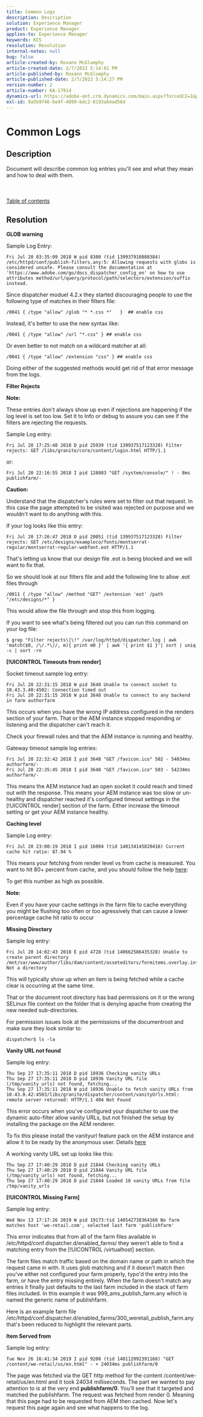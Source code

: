 ```yaml
---
title: Common Logs
description: Description
solution: Experience Manager
product: Experience Manager
applies-to: Experience Manager
keywords: KCS
resolution: Resolution
internal-notes: null
bug: false
article-created-by: Roxann McGlumphy
article-created-date: 2/7/2022 5:14:01 PM
article-published-by: Roxann McGlumphy
article-published-date: 2/7/2022 5:14:27 PM
version-number: 2
article-number: KA-17914
dynamics-url: https://adobe-ent.crm.dynamics.com/main.aspx?forceUCI=1&pagetype=entityrecord&etn=knowledgearticle&id=12da6555-3988-ec11-93b0-0022480837ff
exl-id: 9a5b9746-be4f-4099-bdc2-8193ab4ad56d
---
```

# Common Logs

## Description

Document will describe common log entries you'll see and what they mean and how to deal with them.<br><br> <br><br>[Table of contents](https://experienceleague.adobe.com/docs/experience-cloud-kcs/kbarticles/KA-17490.html)

## Resolution


<b>GLOB warning</b>

Sample Log Entry:


```
Fri Jul 20 03:35:09 2018 W pid 8300 (tid 139937910880384) /etc/httpd/conf/publish-filters.any:5: Allowing requests with globs is considered unsafe. Please consult the documentation at 'https://www.adobe.com/go/docs_dispatcher_config_en' on how to use attributes method/url/query/protocol/path/selectors/extension/suffix instead.
```


Since dispatcher moduel 4.2.x they started discouraging people to use the following type of matches in their filters file:


```
/0041 { /type "allow" /glob "* *.css *"   }  ## enable css
```


Instead, it's better to use the new syntax like:


```
/0041 { /type "allow" /url "*.css" } ## enable css
```


Or even better to not match on a wildcard matcher at all:


```
/0041 { /type "allow" /extension "css" } ## enable css
```


Doing either of the suggested methods would get rid of that error message from the logs.



<b>Filter Rejects</b>

<b>Note:</b>

These entries don't always show up even if rejections are happening if the log level is set too low. Set it to Info or debug to assure you can see if the filters are rejecting the requests.

Sample Log entry:


```
Fri Jul 20 17:25:48 2018 D pid 25939 (tid 139937517123328) Filter rejects: GET /libs/granite/core/content/login.html HTTP/1.1
```


or:


```
Fri Jul 20 22:16:55 2018 I pid 128803 "GET /system/console/" ! - 8ms publishfarm/-
```


<b>Caution:</b>

Understand that the dispatcher's rules were set to filter out that request. In this case the page attempted to be visited was rejected on purpose and we wouldn't want to do anything with this.

If your log looks like this entry:


```
Fri Jul 20 17:26:47 2018 D pid 20051 (tid 139937517123328) Filter rejects: GET /etc/designs/exampleco/fonts/montserrat-regular/montserrat-regular-webfont.eot HTTP/1.1
```


That's letting us know that our design file .eot is being blocked and we will want to fix that.

So we should look at our filters file and add the following line to allow .eot files through


```
/0011 { /type "allow" /method "GET" /extension 'eot' /path "/etc/designs/*" }
```


This would allow the file through and stop this from logging.

If you want to see what's being filtered out you can run this command on your log file:


```
$ grep "Filter rejects\|\!" /var/log/httpd/dispatcher.log | awk 'match($0, /\/.*\//, m){ print m0 }' | awk '{ print $1 }'| sort | uniq -c | sort -rn
```




<b>[!UICONTROL Timeouts from render]</b>

Socket timeout sample log entry:


```
Fri Jul 20 22:31:15 2018 W pid 3648 Unable to connect socket to 10.43.3.40:4502: Connection timed out 
Fri Jul 20 22:31:15 2018 W pid 3648 Unable to connect to any backend in farm authorfarm
```


This occurs when you have the wrong IP address configured in the renders section of your farm. That or the AEM instance stopped responding or listening and the dispatcher can't reach it.

Check your firewall rules and that the AEM instance is running and healthy.

Gateway timeout sample log entries:


```
Fri Jul 20 22:32:42 2018 I pid 3648 "GET /favicon.ico" 502 - 54034ms authorfarm/- 
Fri Jul 20 22:35:45 2018 I pid 3648 "GET /favicon.ico" 503 - 54234ms authorfarm/-
```


This means the AEM instance had an open socket it could reach and timed out with the response. This means your AEM instance was too slow or un-healthy and dispatcher reached it's configured timeout settings in the [!UICONTROL render] section of the farm. Either increase the timeout setting or get your AEM instance healthy.



<b>Caching level</b>

Sample Log entry:


```
Fri Jul 20 23:00:19 2018 I pid 16004 (tid 140134145820416) Current cache hit ratio: 87.94 %
```


This means your fetching from render level vs from cache is measured. You want to hit 80+ percent from cache, and you should follow the help [here](https://experienceleague.adobe.com/docs/experience-cloud-kcs/kbarticles/KA-17458.html%3Flang%3Den):

To get this number as high as possible.

<b>Note:</b>

Even if you have your cache settings in the farm file to cache everything you might be flushing too often or too agressively that can cause a lower percentage cache hit ratio to occur



<b>Missing Directory</b>

Sample log entry:


```
Fri Jul 20 14:02:43 2018 E pid 4728 (tid 140662586435328) Unable to create parent directory /mnt/var/www/author/libs/dam/content/asseteditors/formitems.overlay.infinity.json/application: Not a directory
```


This will typically show up when an item is being fetched while a cache clear is occurring at the same time.

That or the document root directory has bad permissions on it or the wrong SELinux file context on the folder that is denying apache from creating the new needed sub-directories.

For permission issues look at the permissions of the documentroot and make sure they look similar to:


```
dispatcher$ ls -la
```




<b>Vanity URL not found</b>

Sample log entry:


```
Thu Sep 27 17:35:11 2018 D pid 18936 Checking vanity URLs 
Thu Sep 27 17:35:11 2018 D pid 18936 Vanity URL file (/tmp/vanity_urls) not found, fetching... 
Thu Sep 27 17:35:11 2018 W pid 18936 Unable to fetch vanity URLs from 10.43.0.42:4503/libs/granite/dispatcher/content/vanityUrls.html: remote server returned: HTTP/1.1 404 Not Found
```


This error occurs when you've configured your dispatcher to use the dynamic auto-filter allow vanity URLs, but not finished the setup by installing the package on the AEM renderer.

To fix this please install the vanityurl feature pack on the AEM instance and allow it to be ready by the anonymous user. Details [here](https://experienceleague.adobe.com/docs/experience-cloud-kcs/kbarticles/KA-17463.html%3Flang%3Den)

A working vanity URL set up looks like this:


```
Thu Sep 27 17:40:29 2018 D pid 21844 Checking vanity URLs 
Thu Sep 27 17:40:29 2018 D pid 21844 Vanity URL file (/tmp/vanity_urls) not found, fetching... 
Thu Sep 27 17:40:29 2018 D pid 21844 Loaded 18 vanity URLs from file /tmp/vanity_urls
```




<b>[!UICONTROL Missing Farm]</b>

Sample log entry:


```
Wed Nov 13 17:17:26 2019 W pid 19173:tid 140542738364160 No farm matches host 'we-retail.com', selected last farm 'publishfarm'
```


This error indicates that from all of the farm files available in /etc/httpd/conf.dispatcher.d/enabled_farms/ they weren't able to find a matching entry from the [!UICONTROL /virtualhost] section.

The farm files match traffic based on the domain name or path in which the request came in with. It uses glob matching and if it doesn't match then you've either not configured your farm properly, typo'd the entry into the farm, or have the entry missing entirely. When the farm doesn't match any entries it finally just defaults to the last farm included in the stack of farm files included. In this example it was 999_ams_publish_farm.any which is named the generic name of publishfarm.

Here is an example farm file /etc/httpd/conf.dispatcher.d/enabled_farms/300_weretail_publish_farm.any that's been reduced to highlight the relevant parts.



<b>Item Served from</b>

Sample log entry:


```
Tue Nov 26 16:41:34 2019 I pid 9208 (tid 140112092391168) "GET /content/we-retail/us/en.html" - + 24034ms publishfarm/0
```


The page was fetched via the GET http method for the content /content/we-retail/us/en.html and it took 24034 milliseconds. The part we wanted to pay attention to is at the very end <b>publishfarm/0</b>. You'll see that it targeted and matched the publishfarm. The request was fetched from render 0. Meaning that this page had to be requested from AEM then cached. Now let's request this page again and see what happens to the log.
